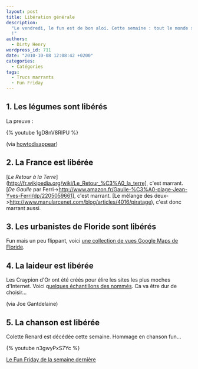 ```yaml
---
layout: post
title: Libération générale
description:
  "Le vendredi, le fun est de bon aloi. Cette semaine : tout le monde se libère
  !"
authors:
  - Dirty Henry
wordpress_id: 711
date: "2010-10-08 12:08:42 +0200"
categories:
  - Catégories
tags:
  - Trucs marrants
  - Fun Friday
---
```


## 1. Les légumes sont libérés

La preuve :

{% youtube 1gD8nV8RlPU %}

(via
[howtodisappear](http://blog.howtodisappear.org/2010/09/dai-mahou-touge-vegetable-suicide.html))

## 2. La France est libérée

[*Le Retour à la
Terre*](http://fr.wikipedia.org/wiki/Le_Retour_%C3%A0_la_terre], c'est marrant.
[*De Gaulle* par
Ferri->http://www.amazon.fr/Gaulle-%C3%A0-plage-Jean-Yves-Ferri/dp/2205059661],
c'est marrant. [Le mélange des
deux->http://www.manularcenet.com/blog/articles/4016/piratage), c'est donc
marrant aussi.

## 3. Les urbanistes de Floride sont libérés

Fun mais un peu flippant, voici
[une collection de vues Google Maps de Floride](http://www.boston.com/bigpicture/2010/09/human_landscapes_in_sw_florida.html).

## 4. La laideur est libérée

Les Craypion d'Or ont été créés pour élire les sites les plus moches d'Internet.
Voici
q[uelques échantillons des nommés](http://lescraypiondor.com/les-categories/).
Ca va être dur de choisir…

(via Joe Gantdelaine)

## 5. La chanson est libérée

Colette Renard est décédée cette semaine. Hommage en chanson fun…

{% youtube n3gwyPxS7Yc %}

[Le Fun Friday de la semaine dernière](708)

